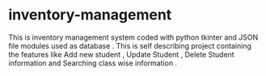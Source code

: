 # inventory-management
This is inventory management system coded with python tkinter and JSON file modules used as database . This is self describing project containing the features like Add new student , Update Student , Delete Student information and Searching class wise information .
